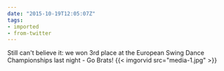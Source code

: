 ```yaml
---
date: "2015-10-19T12:05:07Z"
tags:
- imported
- from-twitter
---
```

Still can't believe it: we won 3rd place at the European Swing Dance Championships last night - Go Brats! {{< imgorvid src="media-1.jpg" >}}
